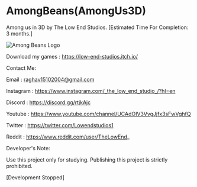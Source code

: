 # AmongBeans(AmongUs3D)
Among us in 3D by The Low End Studios. [Estimated Time For Completion: 3 months.]

![Among Beans Logo](https://user-images.githubusercontent.com/71706645/125379703-9e9f8080-e3ae-11eb-8da0-c3cc4385dd46.png)

Download my games : https://low-end-studios.itch.io/
 
Contact Me:
 
Email : raghav15102004@gmail.com

Instagram : https://www.instagram.com/_the_low_end_studio_/?hl=en

Discord : https://discord.gg/rtjkAjc

Youtube : https://www.youtube.com/channel/UCAdOIV3VvgJjfx3sFwVghfQ

Twitter : https://twitter.com/Lowendstudios1

Reddit : https://www.reddit.com/user/TheLowEnd_

Developer's Note:

Use this project only for studying. Publishing this project is strictly prohibited.

[Development Stopped]
